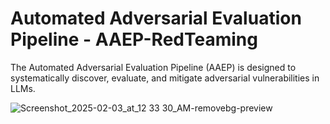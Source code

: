 # Automated Adversarial Evaluation Pipeline - AAEP-RedTeaming

The Automated Adversarial Evaluation Pipeline (AAEP) is designed to systematically discover, evaluate, and mitigate adversarial vulnerabilities in LLMs. 

![Screenshot_2025-02-03_at_12 33 30_AM-removebg-preview](https://github.com/user-attachments/assets/b7767bd0-70a2-47ca-a2ca-ef8979b1cf25)

